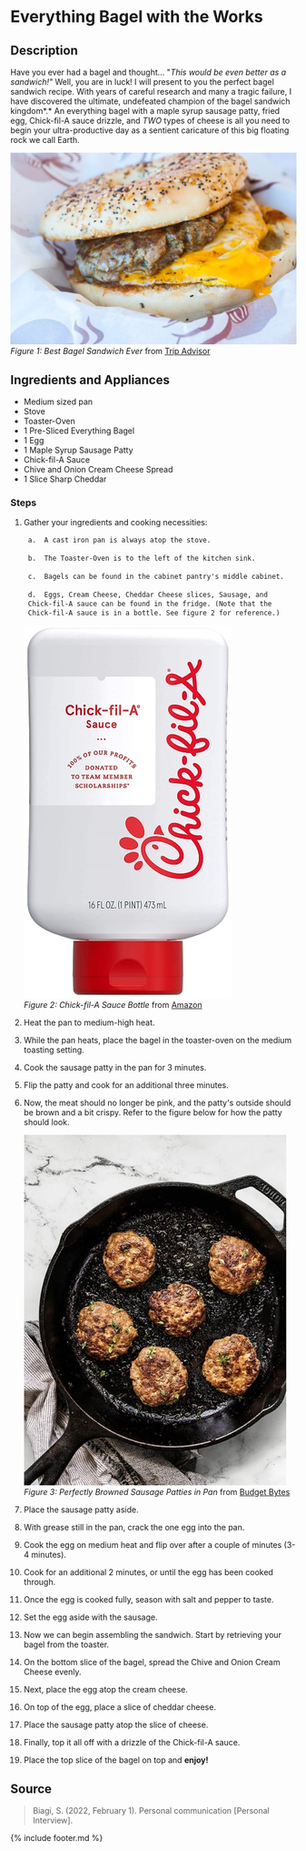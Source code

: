 # Everything Bagel with the Works

## Description

Have you ever had a bagel and thought\... "*This would be even better as
a sandwich!"*  Well, you are in luck! I will present to you the perfect
bagel sandwich recipe. With years of careful research and many a tragic
failure, I have discovered the ultimate, undefeated champion of the
bagel sandwich kingdom*.* An everything bagel with a maple syrup sausage
patty, fried egg, Chick-fil-A sauce drizzle, and *TWO* types of cheese
is all you need to begin your ultra-productive day as a sentient
caricature of this big floating rock we call Earth.

![image](.//media/image3.png)  
*Figure 1: Best Bagel Sandwich Ever* from
[Trip Advisor](https://media-cdn.tripadvisor.com/media/photo-s/0e/cc/f2/21/house-made-sausage-egg.jpg)

## Ingredients and Appliances

- Medium sized pan
- Stove
- Toaster-Oven
- 1 Pre-Sliced Everything Bagel
- 1 Egg
- 1 Maple Syrup Sausage Patty
- Chick-fil-A Sauce
- Chive and Onion Cream Cheese Spread
- 1 Slice Sharp Cheddar

### Steps

1. Gather your ingredients and cooking necessities:

        a.  A cast iron pan is always atop the stove.

        b.  The Toaster-Oven is to the left of the kitchen sink.

        c.  Bagels can be found in the cabinet pantry's middle cabinet.

        d.  Eggs, Cream Cheese, Cheddar Cheese slices, Sausage, and
        Chick-fil-A sauce can be found in the fridge. (Note that the
        Chick-fil-A sauce is in a bottle. See figure 2 for reference.)

    ![image](.//media/image4.jpeg)  
    *Figure 2: Chick-fil-A Sauce Bottle* from [Amazon](https://m.media-amazon.com/images/I/61RgvWza8FS.\_SL1500\_.jpg)

2. Heat the pan to medium-high heat.

3. While the pan heats, place the bagel in the toaster-oven on the
    medium toasting setting.

4. Cook the sausage patty in the pan for 3 minutes.

5. Flip the patty and cook for an additional three minutes.

6. Now, the meat should no longer be pink, and the patty's outside
    should be brown and a bit crispy. Refer to the figure below for how
    the patty should look.

    ![image](.//media/image5.jpeg)  
    *Figure 3: Perfectly Browned Sausage Patties in Pan* from [Budget Bytes](https://www.budgetbytes.com/wp-content/uploads/2019/09/Maple-Sage-Breakfast-Sausage-skillet-V1.jpg)

7. Place the sausage patty aside.

8. With grease still in the pan, crack the one egg into the pan.

9. Cook the egg on medium heat and flip over after a couple of minutes
    (3-4 minutes).

10. Cook for an additional 2 minutes, or until the egg has been cooked
    through.

11. Once the egg is cooked fully, season with salt and pepper to taste.

12. Set the egg aside with the sausage.

13. Now we can begin assembling the sandwich. Start by retrieving your
    bagel from the toaster.

14. On the bottom slice of the bagel, spread the Chive and Onion Cream
    Cheese evenly.

15. Next, place the egg atop the cream cheese.

16. On top of the egg, place a slice of cheddar cheese.

17. Place the sausage patty atop the slice of cheese.

18. Finally, top it all off with a drizzle of the Chick-fil-A sauce.

19. Place the top slice of the bagel on top and **enjoy!**

## Source

> Biagi, S. (2022, February 1). Personal communication \[Personal
Interview\].

{% include footer.md %}
